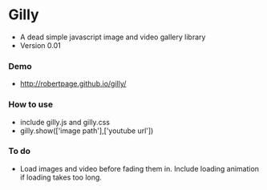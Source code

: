 # Gilly
* A dead simple javascript image and video gallery library
* Version 0.01

### Demo ###
* http://robertpage.github.io/gilly/

### How to use ###
* include gilly.js and gilly.css
* gilly.show(['image path'],['youtube url']) 

### To do ###
* Load images and video before fading them in. Include loading animation if loading takes too long.
